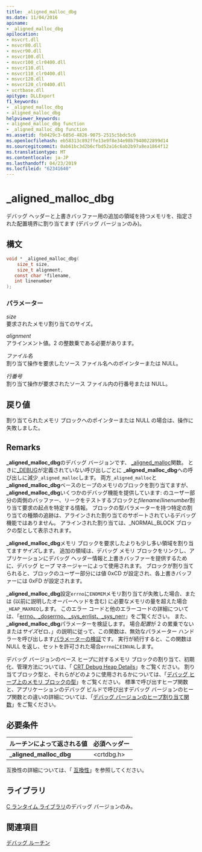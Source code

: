 ```yaml
---
title: _aligned_malloc_dbg
ms.date: 11/04/2016
apiname:
- _aligned_malloc_dbg
apilocation:
- msvcrt.dll
- msvcr80.dll
- msvcr90.dll
- msvcr100.dll
- msvcr100_clr0400.dll
- msvcr110.dll
- msvcr110_clr0400.dll
- msvcr120.dll
- msvcr120_clr0400.dll
- ucrtbase.dll
apitype: DLLExport
f1_keywords:
- _aligned_malloc_dbg
- aligned_malloc_dbg
helpviewer_keywords:
- aligned_malloc_dbg function
- _aligned_malloc_dbg function
ms.assetid: fb0429c3-685d-4826-9075-2515c5bdc5c6
ms.openlocfilehash: eb58313c892ffe13e9f8e34e98b7940022899d14
ms.sourcegitcommit: 0ab61bc3d2b6cfbd52a16c6ab2b97a8ea1864f12
ms.translationtype: MT
ms.contentlocale: ja-JP
ms.lasthandoff: 04/23/2019
ms.locfileid: "62341640"
---
```

# <a name="alignedmallocdbg"></a>_aligned_malloc_dbg

デバッグ ヘッダーと上書きバッファー用の追加の領域を持つメモリを、指定された配置境界に割り当てます (デバッグ バージョンのみ)。

## <a name="syntax"></a>構文

```C
void * _aligned_malloc_dbg(
    size_t size,
    size_t alignment,
   const char *filename,
   int linenumber
);
```

### <a name="parameters"></a>パラメーター

*size*<br/>
要求されたメモリ割り当てのサイズ。

*alignment*<br/>
アラインメント値。2 の整数乗である必要があります。

*ファイル名*<br/>
割り当て操作を要求したソース ファイル名へのポインターまたは NULL。

*行番号*<br/>
割り当て操作が要求されたソース ファイル内の行番号または NULL。

## <a name="return-value"></a>戻り値

割り当てられたメモリ ブロックへのポインターまたは NULL の場合は、操作に失敗しました。

## <a name="remarks"></a>Remarks

**_aligned_malloc_dbg**のデバッグ バージョンです、 [_aligned_malloc](aligned-malloc.md)関数。 ときに[_DEBUG](../../c-runtime-library/debug.md)が定義されていない呼び出しごとに **_aligned_malloc_dbg**への呼び出しに減少`_aligned_malloc`します。 両方`_aligned_malloc`と **_aligned_malloc_dbg**ベースのヒープのメモリのブロックを割り当てますが、 **_aligned_malloc_dbg**いくつかのデバッグ機能を提供しています: のユーザー部分の両側のバッファー、リークをテストするブロックと*filename*/*linenumber*割り当て要求の起点を特定する情報。 ブロックの型パラメーターを持つ特定の割り当ての種類の追跡は、アラインされた割り当てのサポートされているデバッグ機能ではありません。 アラインされた割り当ては、_NORMAL_BLOCK ブロックの型として表示されます。

**_aligned_malloc_dbg**メモリ ブロックを要求したよりも少し多い領域を割り当てます*サイズ*します。 追加の領域は、デバッグ メモリ ブロックをリンクし、アプリケーションにデバッグ ヘッダー情報と上書きバッファーを提供するために、デバッグ ヒープ マネージャーによって使用されます。 ブロックが割り当てられると、ブロックのユーザー部分には値 0xCD が設定され、各上書きバッファーには 0xFD が設定されます。

**_aligned_malloc_dbg**設定`errno`に`ENOMEM`メモリ割り当てが失敗した場合、または (以前に説明したオーバーヘッドを含む) に必要なメモリの量を超えた場合`_HEAP_MAXREQ`します。 このエラー コードと他のエラーコードの詳細については、「[errno、_doserrno、_sys_errlist、_sys_nerr](../../c-runtime-library/errno-doserrno-sys-errlist-and-sys-nerr.md)」をご覧ください。 また、 **_aligned_malloc_dbg**パラメーターを検証します。 場合*配置*が 2 の累乗でないまたは*サイズ*ゼロ、」の説明に従って、この関数は、無効なパラメーター ハンドラーを呼び出します[パラメーターの検証](../../c-runtime-library/parameter-validation.md)です。 実行が続行すると、この関数は NULL を返し、セットを許可された場合`errno`に`EINVAL`します。

デバッグ バージョンのベース ヒープに対するメモリ ブロックの割り当て、初期化、管理方法については、「 [CRT Debug Heap Details](/visualstudio/debugger/crt-debug-heap-details)」をご覧ください。 割り当てブロック型と、それらがどのように使用されるかについては、「[デバッグ ヒープ上のメモリ ブロックの型](/visualstudio/debugger/crt-debug-heap-details)」をご覧ください。 標準で呼び出すヒープ関数と、アプリケーションのデバッグ ビルドで呼び出すデバッグ バージョンのヒープ関数との違いの詳細については、「[デバッグ バージョンのヒープ割り当て関数](/visualstudio/debugger/debug-versions-of-heap-allocation-functions)」をご覧ください。

## <a name="requirements"></a>必要条件

|ルーチンによって返される値|必須ヘッダー|
|-------------|---------------------|
|**_aligned_malloc_dbg**|\<crtdbg.h>|

互換性の詳細については、「 [互換性](../../c-runtime-library/compatibility.md)」を参照してください。

## <a name="libraries"></a>ライブラリ

[C ランタイム ライブラリ](../../c-runtime-library/crt-library-features.md)のデバッグ バージョンのみ。

## <a name="see-also"></a>関連項目

[デバッグ ルーチン](../../c-runtime-library/debug-routines.md)